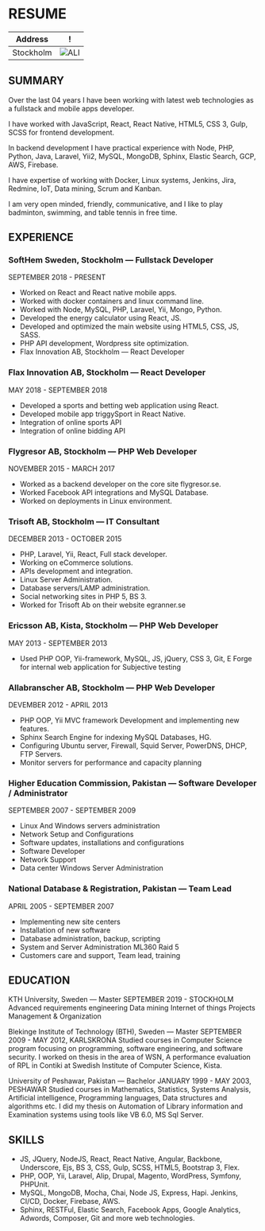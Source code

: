 
RESUME
=================

<div style="display:block; width=100%">

Address                    |  !
:-------------------------:|:-------------------------:
Stockholm                  | ![ALI](https://avatars0.githubusercontent.com/u/5301016?s=160&v=4)
    
</div>

## SUMMARY
   Over the last 04 years I have been working with latest web technologies as a fullstack and mobile apps developer.
    
   I have worked with JavaScript, React, React Native, HTML5, CSS 3, Gulp, SCSS for frontend development.
   
   In backend development I have practical experience with Node, PHP, Python, Java, Laravel, Yii2, MySQL, MongoDB, Sphinx, Elastic Search, GCP, AWS, Firebase. 
   
   I have expertise of working with Docker, Linux systems, Jenkins, Jira, Redmine, IoT, Data mining, Scrum and Kanban.
    
   I am very open minded, friendly, communicative,  and I like to play badminton, swimming, and table tennis in free time. 
    
## EXPERIENCE

### SoftHem Sweden, Stockholm — Fullstack Developer
   SEPTEMBER 2018 - PRESENT
   
   * Worked on React and React native mobile apps. 
   * Worked with docker containers and linux command line.
   * Worked with Node, MySQL, PHP, Laravel, Yii, Mongo, Python. 
   * Developed the energy calculator using React, JS. 
   * Developed and optimized the main website using HTML5, CSS, JS, SASS.
   * PHP API development, Wordpress site optimization. 
   * Flax Innovation AB, Stockholm — React Developer
   
### Flax Innovation AB, Stockholm — React Developer
   MAY 2018 - SEPTEMBER 2018
   
   * Developed a sports and betting web application using React. 
   * Developed mobile app triggySport in React Native. 
   * Integration of online sports API 
   * Integration of online bidding API

### Flygresor AB, Stockholm — PHP Web Developer
   NOVEMBER 2015 - MARCH 2017
   
   * Worked as a backend developer on the core site flygresor.se. 
   * Worked Facebook API integrations and MySQL Database. 
   * Worked on deployments in Linux environment.
 
### Trisoft AB, Stockholm — IT Consultant
   DECEMBER 2013 - OCTOBER 2015
   
   * PHP, Laravel, Yii, React, Full stack developer.
   * Working on eCommerce solutions.
   * APIs development and integration.
   * Linux Server Administration.
   * Database servers/LAMP administration.
   * Social networking sites in PHP 5, BS 3.
   * Worked for Trisoft Ab on their website egranner.se

### Ericsson AB, Kista, Stockholm — PHP Web Developer
   MAY 2013 - SEPTEMBER 2013
   
   * Used PHP OOP, Yii-framework, MySQL, JS, jQuery, CSS 3, Git, E Forge for internal web application for Subjective testing

### Allabranscher AB, Stockholm — PHP Web Developer
   DEVEMBER 2012 - APRIL 2013
   
   * PHP OOP, Yii MVC framework Development and implementing new features. 
   * Sphinx Search Engine for indexing MySQL Databases, HG. 
   * Configuring Ubuntu server, Firewall, Squid Server, PowerDNS, DHCP, FTP Servers. 
   * Monitor servers for performance and capacity planning
                                                             
### Higher Education Commission, Pakistan — Software Developer / Administrator
   SEPTEMBER 2007 - SEPTEMBER 2009
   * Linux And Windows servers administration 
   * Network Setup and Configurations 
   * Software updates, installations and configurations
   * Software Developer
   * Network Support
   * Data center Windows Server Administration
   
   
### National Database & Registration, Pakistan — Team Lead
   APRIL 2005 - SEPTEMBER 2007
   * Implementing new site centers
   * Installation of new software
   * Database administration, backup, scripting
   * System and Server Administration ML360 Raid 5
   * Customers care and support, Team lead, training
                                                                
  
## EDUCATION
  KTH University, Sweden — Master
  SEPTEMBER 2019 - STOCKHOLM
  Advanced requirements engineering
  Data mining 
  Internet of things
  Projects Management & Organization
  
  Blekinge Institute of  Technology (BTH), Sweden — Master
  SEPTEMBER 2009 - MAY 2012, KARLSKRONA
  Studied courses in Computer Science program focusing on programming, software engineering, and software security.
  I worked on thesis in the area of WSN, A performance evaluation of RPL in Contiki at Swedish Institute of Computer Science, Kista.
  
  University of Peshawar, Pakistan — Bachelor
  JANUARY 1999 - MAY 2003, PESHAWAR
  Studied courses in Mathematics, Statistics,  Systems Analysis, Artificial intelligence, Programming languages, Data structures and algorithms etc.
  I did my thesis on Automation of Library information and Examination systems using tools like VB 6.0, MS Sql Server.
  
 


## SKILLS
   * JS, JQuery, NodeJS, React, React Native, Angular, Backbone, Underscore, Ejs, BS 3, CSS, Gulp, SCSS, HTML5, Bootstrap 3, Flex.
   * PHP, OOP, Yii, Laravel, Alip, Drupal, Magento, WordPress, Symfony, PHPUnit.  
   * MySQL, MongoDB, Mocha, Chai, Node JS, Express, Hapi.
     Jenkins, CI/CD, Docker, Firebase, AWS.
   * Sphinx, RESTFul, Elastic Search, Facebook Apps, Google Analytics, Adwords, Composer, Git and more web technologies.


